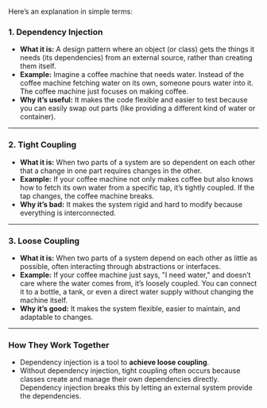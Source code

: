 Here’s an explanation in simple terms:

### **1. Dependency Injection**
- **What it is:** A design pattern where an object (or class) gets the things it needs (its dependencies) from an external source, rather than creating them itself.
- **Example:** Imagine a coffee machine that needs water. Instead of the coffee machine fetching water on its own, someone pours water into it. The coffee machine just focuses on making coffee.
- **Why it’s useful:** It makes the code flexible and easier to test because you can easily swap out parts (like providing a different kind of water or container).

---

### **2. Tight Coupling**
- **What it is:** When two parts of a system are so dependent on each other that a change in one part requires changes in the other.
- **Example:** If your coffee machine not only makes coffee but also knows how to fetch its own water from a specific tap, it’s tightly coupled. If the tap changes, the coffee machine breaks.
- **Why it’s bad:** It makes the system rigid and hard to modify because everything is interconnected.

---

### **3. Loose Coupling**
- **What it is:** When two parts of a system depend on each other as little as possible, often interacting through abstractions or interfaces.
- **Example:** If your coffee machine just says, "I need water," and doesn’t care where the water comes from, it’s loosely coupled. You can connect it to a bottle, a tank, or even a direct water supply without changing the machine itself.
- **Why it’s good:** It makes the system flexible, easier to maintain, and adaptable to changes.

---

### **How They Work Together**
- Dependency injection is a tool to **achieve loose coupling**. 
- Without dependency injection, tight coupling often occurs because classes create and manage their own dependencies directly. Dependency injection breaks this by letting an external system provide the dependencies.
